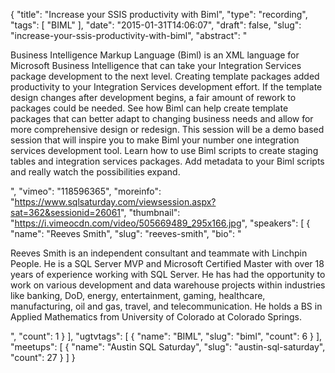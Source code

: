 {
  "title": "Increase your SSIS productivity with Biml",
  "type": "recording",
  "tags": [
    "BIML"
  ],
  "date": "2015-01-31T14:06:07",
  "draft": false,
  "slug": "increase-your-ssis-productivity-with-biml",
  "abstract": "<p>Business Intelligence Markup Language (Biml) is an XML language for Microsoft Business Intelligence that can take your Integration Services package development to the next level. Creating template packages added productivity to your Integration Services development effort. If the template design changes after development begins, a fair amount of rework to packages could be needed. See how Biml can help create template packages that can better adapt to changing business needs and allow for more comprehensive design or redesign. This session will be a demo based session that will inspire you to make Biml your number one integration services development tool. Learn how to use Biml scripts to create staging tables and integration services packages. Add metadata to your Biml scripts and really watch the possibilities expand. </p>",
  "vimeo": "118596365",
  "moreinfo": "https://www.sqlsaturday.com/viewsession.aspx?sat=362&sessionid=26061",
  "thumbnail": "https://i.vimeocdn.com/video/505669489_295x166.jpg",
  "speakers": [
    {
      "name": "Reeves Smith",
      "slug": "reeves-smith",
      "bio": "<p>Reeves Smith is an independent consultant and teammate with Linchpin People. He is a SQL Server MVP and Microsoft Certified Master with over 18 years of experience working with SQL Server. He has had the opportunity to work on various development and data warehouse projects within industries like banking, DoD, energy, entertainment, gaming, healthcare, manufacturing, oil and gas, travel, and telecommunication. He holds a BS in Applied Mathematics from University of Colorado at Colorado Springs.</p>",
      "count": 1
    }
  ],
  "ugtvtags": [
    {
      "name": "BIML",
      "slug": "biml",
      "count": 6
    }
  ],
  "meetups": [
    {
      "name": "Austin SQL Saturday",
      "slug": "austin-sql-saturday",
      "count": 27
    }
  ]
}